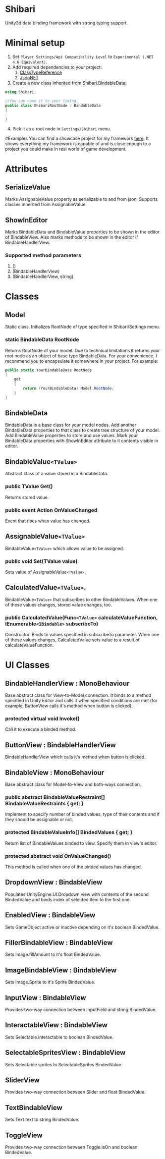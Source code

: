 # Shibari
Unity3d data binding framework with strong typing support.

# Minimal setup
1. Set ``Player Settings/Api Compatibility Level`` to ``Experimental (.NET 4.6 Equivalent)``.
2. Add required dependencies to your project:
    1. [ClassTypeReference](https://github.com/rotorz/unity3d-class-type-reference)
    2. [JsonNET](https://www.newtonsoft.com/json)
3. Create a new class inherited from Shibari.BindableData:
```csharp
using Shibari;

//You can name it to your liking.
public class ShibariRootNode : BindableData
{
    
}
```
4. Pick it as a root node in ``Settings/Shibari`` menu.

#Examples
You can find a showcase project for my framework [here](https://github.com/Supert/village-keeper). It shows everything my framework is capable of and is close enough to a project you could make in real world of game development.

# Attributes

## SerializeValue

Marks AssignableValue property as serializable to and from json. Supports classes inherited from AssignableValue.

## ShowInEditor

Marks BindableData and BindableValue properties to be shown in the editor of BindableView. Also marks methods to be shown in the editor if BindableHandlerView.

### Supported method parameters

1. ()
2. (BindableHandlerView)
3. (BindableHandlerView, string)

# Classes

## Model

Static class. Initializes RootNode of type specified in Shibari/Settings menu.

### static BindableData RootNode

Returns RootNode of your model. Due to technical limitations it returns your root node as an object of base type BindableData. For your convenience, I recommend you to encapsulate it somewhere in your project. For example:

```csharp
public static YourBindableData RootNode
{
    get
    {
        return (YourBindableData) Model.RootNode;
    }
}
```

## BindableData

BindableData is a base class for your model nodes. Add another BindableData properties to that class to create tree structure of your model. Add BindableValue properties to store and use values. Mark your BindableData properties with ShowInEditor attribute to it contents visible in editor.

## BindableValue``<TValue>``

Abstract class of a value stored in a BindableData.

### public TValue Get()

Returns stored value.

### public event Action OnValueChanged

Event that rises when value has changed.

## AssignableValue``<TValue>``

BindableValue``<TValue>`` which allows value to be assigned.

### public void Set(TValue value)

Sets value of AssignableValue``<TValue>``.

## CalculatedValue``<TValue>``.

BindableValue``<TValue>`` that subscribes to other BindableValues. When one of these values changes, stored value changes, too.

### public CalculatedValue(Func``<TValue>`` calculateValueFunction, IEnumerable``<IBindable>`` subscribeTo)
Constructor. Binds to values specified in subscribeTo parameter. When one of these values changes, CalculatedValue sets value to a result of calculateValueFunction.

# UI Classes

## BindableHandlerView : MonoBehaviour

Base abstract class for View-to-Model connection. It binds to a method specified in Unity Editor and calls it when specified conditions are met (for example, ButtonView calls it's method when button is clicked).

### protected virtual void Invoke()
Call it to execute a binded method.

## ButtonView : BindableHandlerView

BindableHandlerView which calls it's method when button is clicked.

## BindableView : MonoBehaviour

Base abstract class for Model-to-View and both-ways connection.

### public abstract BindableValueRestraint[] BindableValueRestraints { get; }

Implement to specify number of binded values, type of their contents and if they should be assignable or not.

### protected BindableValueInfo[] BindedValues { get; }

Return list of BindableValues binded to view. Specify them in view's editor.

### protected abstract void OnValueChanged()

This method is called when one of the binded values has changed.

## DropdownView : BindableView

Populates UnityEngine.UI.Dropdown view with contents of the second BindedValue and binds index of selected item to the first one.

## EnabledView : BindableView

Sets GameObject active or inactive depending on it's boolean BindedValue.

## FillerBindableView : BindableView

Sets Image.fillAmount to it's float BindedValue.

## ImageBindableView : BindableView

Sets Image.Sprite to it's Sprite BindedValue.

## InputView : BindableView

Provides two-way connection between InputField and string BindedValue.

## InteractableView : BindableView

Sets Selectable.interactable to boolean BindedValue.

## SelectableSpritesView : BindableView

Sets Selectable sprites to SelectableSprites BindedValue.

## SliderView

Provides two-way connection between Slider and float BindedValue.

## TextBindableView

Sets Text.text to string BindedValue.

## ToggleView

Provides two-way connection between Toggle.isOn and boolean BindedValue.
